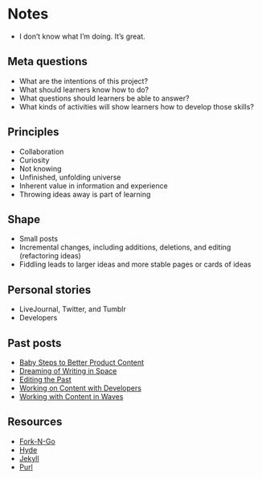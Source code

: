# Notes

* I don’t know what I’m doing. It’s great.

## Meta questions

* What are the intentions of this project?
* What should learners know how to do?
* What questions should learners be able to answer?
* What kinds of activities will show learners how to develop those skills?

## Principles

* Collaboration
* Curiosity
* Not knowing
* Unfinished, unfolding universe
* Inherent value in information and experience
* Throwing ideas away is part of learning

## Shape

* Small posts
* Incremental changes, including additions, deletions, and editing (refactoring ideas)
* Fiddling leads to larger ideas and more stable pages or cards of ideas

## Personal stories

* LiveJournal, Twitter, and Tumblr
* Developers

## Past posts

* [Baby Steps to Better Product Content](http://www.swellcontent.com/2012/02/baby-steps-to-better-product-content/)
* [Dreaming of Writing in Space](http://www.swellcontent.com/2012/12/dreaming-of-writing-in-space/)
* [Editing the Past](http://www.swellcontent.com/2013/02/editing-the-past/)
* [Working on Content with Developers](http://www.swellcontent.com/2012/04/working-with-developers/)
* [Working with Content in Waves](http://www.swellcontent.com/2011/06/working-with-content-in-waves/)

## Resources

* [Fork-N-Go](http://jlord.github.io/forkngo/)
* [Hyde](http://hyde.getpoole.com)
* [Jekyll](http://jekyllrb.com/docs/quickstart/)
* [Purl](http://p2pu.github.io/jekyll-course-experiment/)
